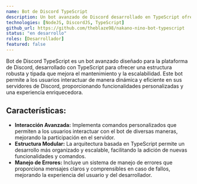 ```yaml
---
name: Bot de Discord TypeScript
description: Un bot avanzado de Discord desarrollado en TypeScript ofreciendo una estructura más robusta y tipada para un mejor mantenimiento y escalabilidad.
technologies: [NodeJS, DiscordJS, TypeScript]
github_url: https://github.com/theblaze98/nakano-nino-bot-typescript
status: "en desarrollo"
roles: [Desarrollador]
featured: false
---
```

Bot de Discord TypeScript es un bot avanzado diseñado para la plataforma de Discord, desarrollado con TypeScript para ofrecer una estructura robusta y tipada que mejora el mantenimiento y la escalabilidad. Este bot permite a los usuarios interactuar de manera dinámica y eficiente en sus servidores de Discord, proporcionando funcionalidades personalizadas y una experiencia enriquecedora.

## **Características:**
- **Interacción Avanzada:** Implementa comandos personalizados que permiten a los usuarios interactuar con el bot de diversas maneras, mejorando la participación en el servidor.
- **Estructura Modular:** La arquitectura basada en TypeScript permite un desarrollo más organizado y escalable, facilitando la adición de nuevas funcionalidades y comandos.
- **Manejo de Errores:** Incluye un sistema de manejo de errores que proporciona mensajes claros y comprensibles en caso de fallos, mejorando la experiencia del usuario y del desarrollador.
